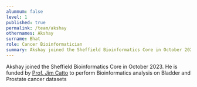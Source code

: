 ```yaml
---
alumnum: false
level: 1
published: true
permalink: /team/akshay
othernames: Akshay
surname: Bhat
role: Cancer Bioinformatician
summary: Akshay joined the Sheffield Bioinformatics Core in October 2023. He is funded by <a href="https://www.sheffield.ac.uk/smph/people/clinical-medicine/james-catto">Prof. Jim Catto</a> to perform Bioinformatics analysis on Bladder and Prostate cancer datasets
---
```


Akshay joined the Sheffield Bioinformatics Core in October 2023. He is funded by [Prof. Jim Catto](https://www.sheffield.ac.uk/smph/people/clinical-medicine/james-catto) to perform Bioinformatics analysis on Bladder and Prostate cancer datasets